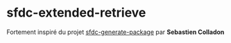 # sfdc-extended-retrieve


Fortement inspiré du projet [sfdc-generate-package](https://github.com/scolladon/sfdc-generate-package) par **Sebastien Colladon**
